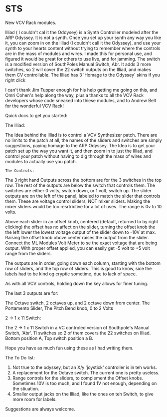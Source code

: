 # STS


New VCV Rack modules.


Illiad ( I couldn't cal it the Oddysey) is a Synth Controller modeled after the ARP Odyssey. It is not a synth. Once you set up your synth any way you like it, you can zoom in on the Illiad (I couldn't call it the Odyssey), and use your synth to your hearts content without trying to remember where the controls are in the mass of modules and wires. I made this for personal use, and figured it would be great for others to use live, and for jamming.
The switch is a modified version of SouthPoles Manual Switch, Abr. It adds 3 more switches, so 2 will cover the 22 switch outputs on the Illiad, and makes them CV controllable.
The Illiad has 3 'Homage to the Odyssey' skins if you right click

I can't thank Jim Tupper enough for his help getting me going on this, and Omri Cohen's help along the way, plus a thanks to all the VCV Rack developers whose code sneaked into thiese modules, and to Andrew Belt for the wonderful VCV Rack!

Quick docs to get you started:

The Illiad:

The Idea behind the Illiad is to control a VCV Synthesizer patch. There are no limits to the patch at all, the names of the sliders and switches are simply suggestions, paying homage to the ARP Odyssey. The Idea is to get your patch set up the way you want it, and then zoom in to just the Illiad, and control your patch without having to dig through the mass of wires and modules to actually use you patch.

    The Controls:
    
The 3 right hand Outputs scross the bottom are for the 3 switches in the top row. The rest of the outputs are below the switch that controls them. The switches are either 0 volts, switch down, or 1 volt, switch up.
The slider outputs are on the left of the panel, labeled to match the slider that controls them. These are voltage control sliders, NOT mixer sliders. Making the mixer sliders would be too resrtrictive for a lot of uses. The range is 0v to 10 volts.

Above each slider in an offset knob, centered (default, returned to by right clicking) the offset has no affect on the slider, turning the offset knob the the left lower the lowest voltage output of the slider down to -10V at max. Raising the offset knob obove center raises the output from the slider. Connect the ML Modules Volt Meter to se the exact voltage that are being output. With proper offset applied, you can easily get -5 volt to +5 volt range from the sliders. 

The outputs are in order, going down each column, starting with the bottom row of sliders, and the top row of sliders. This is good to know, sice the labels had to be kind og cryptic sometime, due to lack of space.

As with all VCV controls, holding down the <cntl> key allows for finer tuning.

The last 3 outputs are for:

  The Octave switch, 2 octaves up, and 2 octave down from center.
  The Portamento Slider, 
  The Pitch Bend knob, 0 to 2 Volts
  



2 -> 1 x 11 Switch:

The 2 -> 1 x 11 Switch in a VC controled version of Southpole's Manual Switch, 'Abr'.  11 switches so 2 of them covers the 22 switches on Illiad. Bottom position A, Top switch position a B.

Hope you have as much fun using these as I had writing them. 

The To Do list:

1) Not true to the odyssey, but an X/y 'joystick' controller is in teh works.
2) A replacement for the Octave switch.  The current one is pretty useless.
3) Range controls for the sliders, to complement the Offset knobs.  Sometimes 10V is too much, and I found 1V not enough, depending on the stiuation.
4) Smaller output jacks on the Illiad, like the ones on teh Switch, to give more room for labels.

Suggestions are always welcome.
